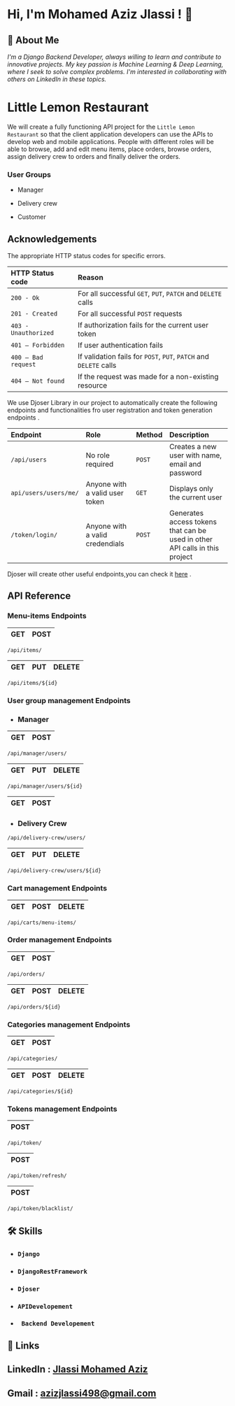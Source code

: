 
# Hi, I'm Mohamed Aziz Jlassi ! 👋


## 🚀 About Me

*I'm a Django Backend Developer, always willing to learn and contribute to innovative projects. My key passion is Machine Learning & Deep Learning, where I seek to solve complex problems. I'm interested in collaborating with others on LinkedIn in these topics.*








#  Little Lemon Restaurant
We will create a fully functioning API project for the `Little Lemon Restaurant` so that the client application developers can use the APIs to develop web and mobile applications. People with different roles will be able to browse, add and edit menu items, place orders, browse orders, assign delivery crew to orders and finally deliver the orders. 

### User Groups

 - Manager

 - Delivery crew

 - Customer



## Acknowledgements


The appropriate HTTP status codes for specific errors.



| HTTP Status code |  Reason                       |
| :-------- |  :-------------------------------- |
| `200 - Ok`      |  For all successful  `GET`, `PUT`, `PATCH` and `DELETE` calls |
| `201 - Created` |  For all successful `POST` requests |
| `403 - Unauthorized` |  If authorization fails for the current user token|
| `401 – Forbidden` | If user authentication fails |
| `400 – Bad request` | If validation fails for `POST`, `PUT`, `PATCH` and `DELETE` calls |
| `404 – Not found` | If the request was made for a non-existing resource |




We use Djoser Library in our project to automatically create the following endpoints and functionalities fro user registration and token generation endpoints .






| Endpoint | Role          | Method     | Description                |
| :-------- | :------- | :--------           | :------------------------- |
| `/api/users` | No role required | `POST`        | Creates a new user with name, email and password |
|  `api/users/users/me/` | Anyone with a valid user token | `GET`          | Displays only the current user |
| `/token/login/` | Anyone with a valid credendials| `POST`  | Generates access tokens that can be used in other API calls in this project |

 
Djoser will create other useful endpoints,you can check it [here](https://djoser.readthedocs.io/en/latest/getting_started.html#available-endpoints) .





## API Reference



###  Menu-items Endpoints
 

| GET | POST |
| :-------- | :------- |

```http
/api/items/
```

| GET | PUT | DELETE |
| :-------- | :------- | :------- |


```http
/api/items/${id}
```



### User group management Endpoints

 - ###  Manager 


| GET | POST |
| :-------- | :------- |

```http
/api/manager/users/
```

| GET | PUT | DELETE |
| :-------- | :------- | :------- |

```http
/api/manager/users/${id}
```

| GET | POST |
| :-------- | :------- |

- ###  Delivery Crew 

```http
/api/delivery-crew/users/
```

| GET | PUT | DELETE |
| :-------- | :------- | :------- |

```http
/api/delivery-crew/users/${id}
```


### Cart management Endpoints 

| GET | POST | DELETE |
| :-------- | :------- | :----------|

```http
/api/carts/menu-items/
```



### Order management Endpoints


| GET | POST |
| :-------- | :------- |

```http
/api/orders/
```
| GET | POST | DELETE |
| :-------- | :------- | :----------|

```http
/api/orders/${id}
```



### Categories management Endpoints


| GET | POST |
| :-------- | :------- |

```http
/api/categories/
```
| GET | POST | DELETE |
| :-------- | :------- | :----------|

```http
/api/categories/${id}
```




### Tokens management Endpoints


| POST |
| :-------- | 

```http
/api/token/
```

| POST |
| :-------- | 

```http
/api/token/refresh/
```

| POST |
| :-------- | 

```http
/api/token/blacklist/
```


## 🛠 Skills
- ### `Django` 
- ###  `DjangoRestFramework` 
-  ###  `Djoser` 
-  ###  `APIDevelopement` 
-  ###  ` Backend Developement`


 
 

## 🔗 Links

## LinkedIn : [Jlassi Mohamed Aziz](https://www.linkedin.com/in/mohamed-aziz-jlassi/)
## Gmail : [azizjlassi498@gmail.com](azizjlassi498@gmail.com)






